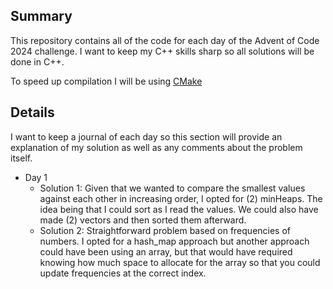 ## Summary 
This repository contains all of the code for each day of the Advent of Code 2024 challenge. I want to keep my C++ skills sharp so all solutions will be done in C++.

To speed up compilation I will be using [CMake](https://cmake.org/) 

## Details
I want to keep a journal of each day so this section will provide an explanation of my solution as well as any comments about the problem itself.
- Day 1
    - Solution 1: Given that we wanted to compare the smallest values against each other in increasing order, I opted for (2) minHeaps. The idea being that I could sort as I read the values. We could also have made (2) vectors and then sorted them afterward.
    - Solution 2: Straightforward problem based on frequencies of numbers. I opted for a hash_map approach but another approach could have been using an array, but that would have required knowing how much space to allocate for the array so that you could update frequencies at the correct index.